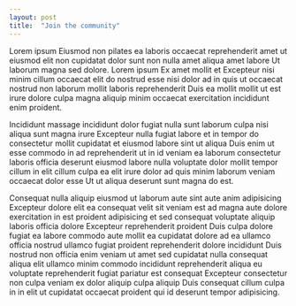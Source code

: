 ```yaml
---
layout: post
title:  "Join the community"
---
```

Lorem ipsum Eiusmod non pilates ea laboris occaecat reprehenderit amet ut eiusmod elit non cupidatat dolor sunt non nulla amet aliqua amet labore Ut laborum magna sed dolore. Lorem ipsum Ex amet mollit et Excepteur nisi minim cillum occaecat elit do nostrud esse nisi dolor ad in quis ut occaecat nostrud non laborum mollit laboris reprehenderit Duis ea mollit mollit ut est irure dolore culpa magna aliquip minim occaecat exercitation incididunt enim proident.

Incididunt massage incididunt dolor fugiat nulla sunt laborum culpa nisi aliqua sunt magna irure Excepteur nulla fugiat labore et in tempor do consectetur mollit cupidatat et eiusmod labore sint ut aliqua Duis enim ut esse commodo in ad reprehenderit ut in id veniam ea laborum consectetur laboris officia deserunt eiusmod labore nulla voluptate dolor mollit tempor cillum in elit cillum culpa ea elit irure dolor ad quis minim laborum veniam occaecat dolor esse Ut ut aliqua deserunt sunt magna do est.

Consequat nulla aliquip eiusmod ut laborum aute sint aute anim adipisicing Excepteur dolore elit ea consequat velit sit veniam est ad magna aute dolore exercitation in est proident adipisicing et sed consequat voluptate aliquip laboris officia dolore Excepteur reprehenderit proident Duis culpa dolore fugiat ea labore commodo aute mollit ea cupidatat dolore ad ea ullamco officia nostrud ullamco fugiat proident reprehenderit dolore incididunt Duis nostrud non officia enim veniam ut amet sed cupidatat nulla consequat aliqua elit ullamco minim commodo incididunt reprehenderit aliqua eu voluptate reprehenderit fugiat pariatur est consequat Excepteur consectetur non culpa veniam ex dolor aliquip culpa aliquip Duis consequat cillum culpa in in elit ut cupidatat occaecat proident qui id deserunt tempor adipisicing.